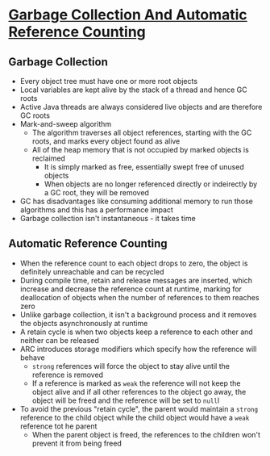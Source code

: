 # [Garbage Collection And Automatic Reference Counting](https://medium.com/computed-comparisons/garbage-collection-vs-automatic-reference-counting-a420bd4c7c81)

## Garbage Collection

* Every object tree must have one or more root objects
* Local variables are kept alive by the stack of a thread and hence GC roots
* Active Java threads are always considered live objects and are therefore GC roots
* Mark-and-sweep algorithm
  * The algorithm traverses all object references, starting with the GC roots, and marks every object found as alive
  * All of the heap memory that is not occupied by marked objects is reclaimed
    * It is simply marked as free, essentially swept free of unused objects
    * When objects are no longer referenced directly or indeirectly by a GC root, they will be removed
* GC has disadvantages like consuming additional memory to run those algorithms and this has a performance impact
* Garbage collection isn't instantaneous - it takes time

## Automatic Reference Counting

* When the reference count to each object drops to zero, the object is definitely unreachable and can be recycled
* During compile time, retain and release messages are inserted, which increase and decrease the reference count at runtime, marking for deallocation of objects when the number of references to them reaches zero
* Unlike garbage collection, it isn't a background process and it removes the objects asynchronously at runtime
* A retain cycle is when two objects keep a reference to each other and neither can be released
* ARC introduces storage modifiers which specify how the reference will behave
  * `strong` references will force the object to stay alive until the reference is removed
  * If a reference is marked as `weak` the reference will not keep the object alive and if all other references to the object go away, the object will be freed and the reference will be set to `null`l
* To avoid the previous "retain cycle", the parent would maintain a `strong` reference to the child object while the child object would have a `weak` reference tot he parent
  * When the parent object is freed, the references to the children won't prevent it from being freed
